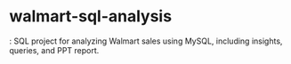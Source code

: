 # walmart-sql-analysis
: SQL project for analyzing Walmart sales using MySQL, including insights, queries, and PPT report.
